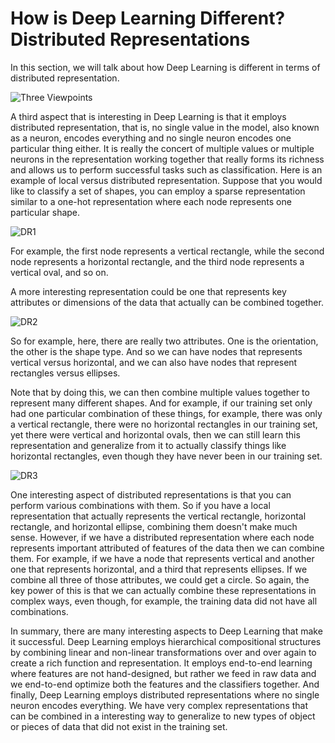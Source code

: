 # How is Deep Learning Different? Distributed Representations

In this section, we will talk about how Deep Learning is different in terms of distributed representation.

![Three Viewpoints](https://adl-imgs.nyc3.cdn.digitaloceanspaces.com/machine_learning/deep_learning/novice/three%20types%20of%20learning%202.png)

A third aspect that is interesting in Deep Learning is that it employs distributed representation, that is, no single value in the model, also known as a neuron, encodes everything and no single neuron encodes one particular thing either. It is really the concert of multiple values or multiple neurons in the representation working together that really forms its richness and allows us to perform successful tasks such as classification. Here is an example of local versus distributed representation. Suppose that you would like to classify a set of shapes, you can employ a sparse representation similar to a one-hot representation where each node represents one particular shape.

![DR1](https://adl-imgs.nyc3.cdn.digitaloceanspaces.com/machine_learning/deep_learning/novice/dr1.png)

For example, the first node represents a vertical rectangle, while the second node represents a horizontal rectangle, and the third node represents a vertical oval, and so on.

A more interesting representation could be one that represents key attributes or dimensions of the data that actually can be combined together.

![DR2](https://adl-imgs.nyc3.cdn.digitaloceanspaces.com/machine_learning/deep_learning/novice/dr2.png)

So for example, here, there are really two attributes. One is the orientation, the other is the shape type. And so we can have nodes that represents vertical versus horizontal, and we can also have nodes that represent rectangles versus ellipses.

Note that by doing this, we can then combine multiple values together to represent many different shapes. And for example, if our training set only had one particular combination of these things, for example, there was only a vertical rectangle, there were no horizontal rectangles in our training set, yet there were vertical and horizontal ovals, then we can still learn this representation and generalize from it to actually classify things like horizontal rectangles, even though they have never been in our training set.

![DR3](https://adl-imgs.nyc3.cdn.digitaloceanspaces.com/machine_learning/deep_learning/novice/dr3.png)

One interesting aspect of distributed representations is that you can perform various combinations with them. So if you have a local representation that actually represents the vertical rectangle, horizontal rectangle, and horizontal ellipse, combining them doesn't make much sense. However, if we have a distributed representation where each node represents important attributed of features of the data then we can combine them. For example, if we have a node that represents vertical and another one that represents horizontal, and a third that represents ellipses. If we combine all three of those attributes, we could get a circle. So again, the key power of this is that we can actually combine these representations in complex ways, even though, for example, the training data did not have all combinations.

In summary, there are many interesting aspects to Deep Learning that make it successful. Deep Learning employs hierarchical compositional structures by combining linear and non-linear transformations over and over again to create a rich function and representation. It employs end-to-end learning where features are not hand-designed, but rather we feed in raw data and we end-to-end optimize both the features and the classifiers together. And finally, Deep Learning employs distributed representations where no single neuron encodes everything. We have very complex representations that can be combined in a interesting way to generalize to new types of object or pieces of data that did not exist in the training set.
